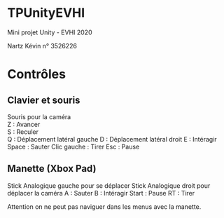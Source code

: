 # TPUnityEVHI

Mini projet Unity - EVHI 2020

Nartz Kévin
n° 3526226

# Contrôles

## Clavier et souris
Souris pour la caméra  
Z : Avancer  
S : Reculer  
Q : Déplacement latéral gauche
D : Déplacement latéral droit
E : Intéragir
Space : Sauter
Clic gauche : Tirer
Esc : Pause

## Manette (Xbox Pad)
Stick Analogique gauche pour se déplacer
Stick Analogique droit pour déplacer la caméra
A : Sauter
B : Intéragir
Start : Pause
RT : Tirer

Attention on ne peut pas naviguer dans les menus avec la manette.
